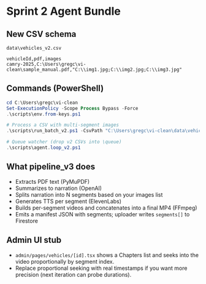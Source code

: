# Sprint 2 Agent Bundle

## New CSV schema
`data\vehicles_v2.csv`
```csv
vehicleId,pdf,images
camry-2025,C:\Users\gregc\vi-clean\sample_manual.pdf,"C:\\img1.jpg;C:\\img2.jpg;C:\\img3.jpg"
```

## Commands (PowerShell)
```powershell
cd C:\Users\gregc\vi-clean
Set-ExecutionPolicy -Scope Process Bypass -Force
.\scripts\env.from-keys.ps1

# Process a CSV with multi-segment images
.\scripts\run_batch_v2.ps1 -CsvPath "C:\Users\gregc\vi-clean\data\vehicles_v2.csv"

# Queue watcher (drop v2 CSVs into \queue)
.\scripts\agent.loop_v2.ps1
```

## What pipeline_v3 does
- Extracts PDF text (PyMuPDF)
- Summarizes to narration (OpenAI)
- Splits narration into N segments based on your images list
- Generates TTS per segment (ElevenLabs)
- Builds per-segment videos and concatenates into a final MP4 (FFmpeg)
- Emits a manifest JSON with segments; uploader writes `segments[]` to Firestore

## Admin UI stub
- `admin/pages/vehicles/[id].tsx` shows a Chapters list and seeks into the video proportionally by segment index.
- Replace proportional seeking with real timestamps if you want more precision (next iteration can probe durations).
